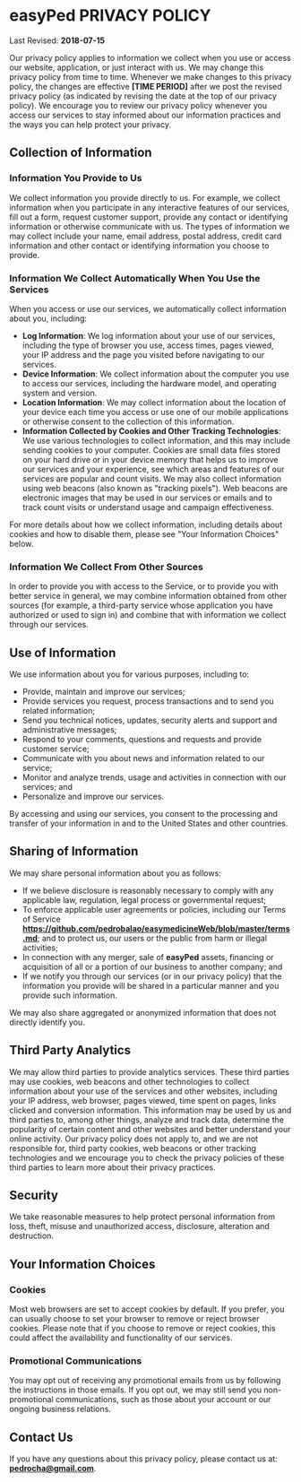 # **easyPed** PRIVACY POLICY

Last Revised: **2018-07-15**

Our privacy policy applies to information we collect when you use or access our website, application, or just interact with us. We may change this privacy policy from time to time. Whenever we make changes to this privacy policy, the changes are effective **[TIME PERIOD]** after we post the revised privacy policy (as indicated by revising the date at the top of our privacy policy). We encourage you to review our privacy policy whenever you access our services to stay informed about our information practices and the ways you can help protect your privacy.

## Collection of Information

### Information You Provide to Us

We collect information you provide directly to us. For example, we collect information when you participate in any interactive features of our services, fill out a form, request customer support, provide any contact or identifying information or otherwise communicate with us. The types of information we may collect include your name, email address, postal address, credit card information and other contact or identifying information you choose to provide.

### Information We Collect Automatically When You Use the Services

When you access or use our services, we automatically collect information about you, including:

* **Log Information**: We log information about your use of our services, including the type of browser you use, access times, pages viewed, your IP address and the page you visited before navigating to our services.
* **Device Information**: We collect information about the computer you use to access our services, including the hardware model, and operating system and version.
* **Location Information**: We may collect information about the location of your device each time you access or use one of our mobile applications or otherwise consent to the collection of this information.
* **Information Collected by Cookies and Other Tracking Technologies**: We use various technologies to collect information, and this may include sending cookies to your computer. Cookies are small data files stored on your hard drive or in your device memory that helps us to improve our services and your experience, see which areas and features of our services are popular and count visits. We may also collect information using web beacons (also known as "tracking pixels"). Web beacons are electronic images that may be used in our services or emails and to track count visits or understand usage and campaign effectiveness.

For more details about how we collect information, including details about cookies and how to disable them, please see "Your Information Choices" below.

### Information We Collect From Other Sources

In order to provide you with access to the Service, or to provide you with better service in general, we may combine information obtained from other sources (for example, a third-party service whose application you have authorized or used to sign in) and combine that with information we collect through our services.

## Use of Information

We use information about you for various purposes, including to:

* Provide, maintain and improve our services;
* Provide services you request, process transactions and to send you related information;
* Send you technical notices, updates, security alerts and support and administrative messages;
* Respond to your comments, questions and requests and provide customer service;
* Communicate with you about news and information related to our service;
* Monitor and analyze trends, usage and activities in connection with our services; and
* Personalize and improve our services.

By accessing and using our services, you consent to the processing and transfer of your information in and to the United States and other countries.

## Sharing of Information

We may share personal information about you as follows:

* If we believe disclosure is reasonably necessary to comply with any applicable law, regulation, legal process or governmental request;
* To enforce applicable user agreements or policies, including our Terms of Service **https://github.com/pedrobalao/easymedicineWeb/blob/master/terms.md**; and to protect us, our users or the public from harm or illegal activities;
* In connection with any merger, sale of **easyPed** assets, financing or acquisition of all or a portion of our business to another company; and
* If we notify you through our services (or in our privacy policy) that the information you provide will be shared in a particular manner and you provide such information.

We may also share aggregated or anonymized information that does not directly identify you.

## Third Party Analytics

We may allow third parties to provide analytics services. These third parties may use cookies, web beacons and other technologies to collect information about your use of the services and other websites, including your IP address, web browser, pages viewed, time spent on pages, links clicked and conversion information. This information may be used by us and third parties to, among other things, analyze and track data, determine the popularity of certain content and other websites and better understand your online activity. Our privacy policy does not apply to, and we are not responsible for, third party cookies, web beacons or other tracking technologies and we encourage you to check the privacy policies of these third parties to learn more about their privacy practices.

## Security

We take reasonable measures to help protect personal information from loss, theft, misuse and unauthorized access, disclosure, alteration and destruction.

## Your Information Choices

### Cookies

Most web browsers are set to accept cookies by default. If you prefer, you can usually choose to set your browser to remove or reject browser cookies. Please note that if you choose to remove or reject cookies, this could affect the availability and functionality of our services.

### Promotional Communications

You may opt out of receiving any promotional emails from us by following the instructions in those emails. If you opt out, we may still send you non-promotional communications, such as those about your account or our ongoing business relations.

## Contact Us

If you have any questions about this privacy policy, please contact us at:  **pedrocha@gmail.com**.
